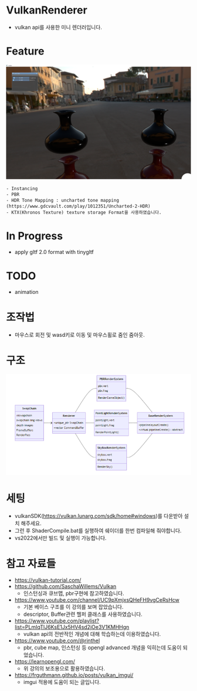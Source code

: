 ﻿# VulkanRenderer
- vulkan api를 사용한 미니 렌더러입니다.


# Feature
![실행 결과](./image.png)
```
- Instancing
- PBR
- HDR Tone Mapping : uncharted tone mapping (https://www.gdcvault.com/play/1012351/Uncharted-2-HDR)
- KTX(Khronos Texture) texture storage Format을 사용하였습니다.

```

# In Progress
- apply gltf 2.0 format with tinygltf

# TODO
- animation

# 조작법
- 마우스로 회전 및 wasd키로 이동 및 마우스휠로 줌인 줌아웃.

# 구조
![구조](./flowchart.png)


# 세팅
- vulkanSDK(https://vulkan.lunarg.com/sdk/home#windows)를 다운받아 설치 해주세요.
- 그런 후 ShaderCompile.bat를 실행하여 쉐이더를 한번 컴파일해 줘야합니다.
- vs2022에서만 빌드 및 실행이 가능합니다.

# 참고 자료들
- https://vulkan-tutorial.com/
- https://github.com/SaschaWillems/Vulkan
  - 인스턴싱과 큐브맵, pbr구현에 참고하였습니다.
- https://www.youtube.com/channel/UC9pXmjxsQHeFH9vgCeRsHcw
  - 기본 베이스 구조를 이 강의를 보며 잡았습니다.
  - descriptor, Buffer관련 헬퍼 클래스를 사용하였습니다.
- https://www.youtube.com/playlist?list=PLmIqTlJ6KsE1Jx5HV4sd2jOe3V1KMHHgn
  - vulkan api의 전반적인 개념에 대해 학습하는데 이용하였습니다.
- https://www.youtube.com/@rinthel
  - pbr, cube map, 인스턴싱 등 opengl advanced 개념을 익히는데 도움이 되었습니다.
- https://learnopengl.com/
  - 위 강의의 보조용으로 활용하였습니다.
- https://frguthmann.github.io/posts/vulkan_imgui/
  - imgui 적용에 도움이 되는 글입니다.

